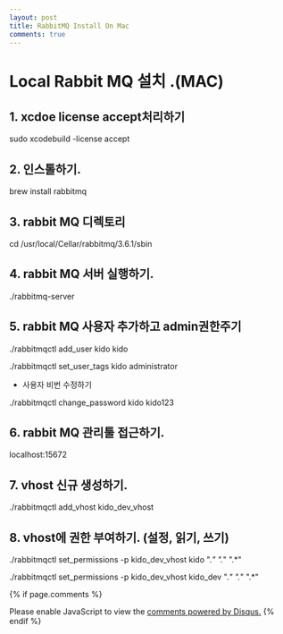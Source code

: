 ```yaml
---
layout: post
title: RabbitMQ Install On Mac
comments: true
---
```

# Local Rabbit MQ 설치 .(MAC)

## 1. xcdoe license accept처리하기 

sudo xcodebuild -license accept 

## 2. 인스톨하기. 

brew install rabbitmq

## 3. rabbit MQ 디렉토리 

cd /usr/local/Cellar/rabbitmq/3.6.1/sbin

## 4. rabbit MQ 서버 실행하기. 

./rabbitmq-server

## 5. rabbit MQ 사용자 추가하고 admin권한주기 

./rabbitmqctl add_user kido kido

./rabbitmqctl set_user_tags kido administrator

- 사용자 비번 수정하기

./rabbitmqctl change_password kido kido123

## 6. rabbit MQ 관리툴 접근하기. 

localhost:15672

## 7. vhost 신규 생성하기. 

./rabbitmqctl add_vhost kido_dev_vhost

## 8. vhost에 권한 부여하기. (설정, 읽기, 쓰기)

./rabbitmqctl set_permissions -p kido_dev_vhost kido ".*" ".*" ".*"

./rabbitmqctl set_permissions -p kido_dev_vhost kido_dev ".*" ".*" ".*"

{% if page.comments %}
<div id="disqus_thread"></div>
<script>
   /**
     *  RECOMMENDED CONFIGURATION VARIABLES: EDIT AND UNCOMMENT THE SECTION BELOW TO INSERT DYNAMIC VALUES FROM YOUR PLATFORM OR CMS.
     *  LEARN WHY DEFINING THESE VARIABLES IS IMPORTANT: https://disqus.com/admin/universalcode/#configuration-variables
     */
    /*
    var disqus_config = function () {
        this.page.url = PAGE_URL;  // Replace PAGE_URL with your page's canonical URL variable
        this.page.identifier = PAGE_IDENTIFIER; // Replace PAGE_IDENTIFIER with your page's unique identifier variable
    };
    */
    (function() {  // DON'T EDIT BELOW THIS LINE
        var d = document;
        s = d.createElement('script'); 
        s.src = '//https-unclebae-github-io.disqus.com/embed.js';
        
        s.setAttribute('data-timestamp', +new Date());
        (d.head || d.body).appendChild(s);
    })();
</script>
<noscript>Please enable JavaScript to view the <a href="https://disqus.com/?ref_noscript" rel="nofollow">comments powered by Disqus.</a></noscript>
{% endif %}

